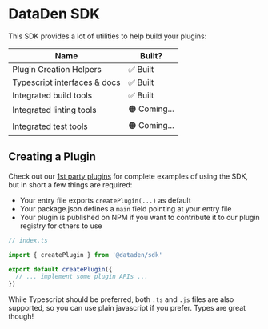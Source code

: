 # DataDen SDK

This SDK provides a lot of utilities to help build your plugins:

| Name                         | Built?      |
| ---------------------------- | ----------- |
| Plugin Creation Helpers      | ✅ Built     |
| Typescript interfaces & docs | ✅ Built     |
| Integrated build tools       | ✅ Built     |
| Integrated linting tools     | 🟠 Coming... |
| Integrated test tools        | 🟠 Coming... |

## Creating a Plugin

Check out our [1st party plugins](https://github.com/Nick-Lucas/dataden-plugins) for complete examples of using the SDK, but in short a few things are required:

* Your entry file exports `createPlugin(...)` as default
* Your package.json defines a `main` field pointing at your entry file
* Your plugin is published on NPM if you want to contribute it to our plugin registry for others to use

```js
// index.ts

import { createPlugin } from '@dataden/sdk'

export default createPlugin({
  // ... implement some plugin APIs ...
})

```

While Typescript should be preferred, both `.ts` and `.js` files are also supported, so you can use plain javascript if you prefer. Types are great though!
